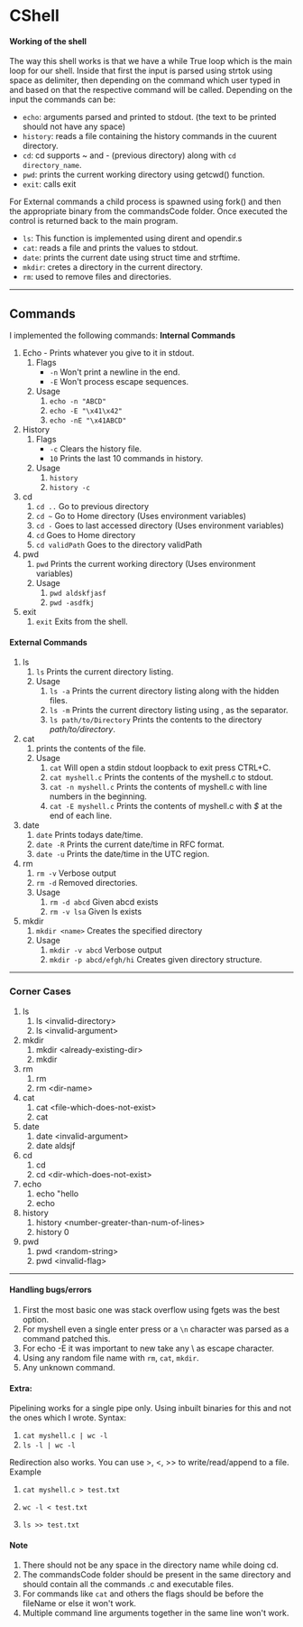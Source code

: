 # CShell

#### Working of the shell
The way this shell works is that we have a while True loop which is the main loop for our shell. Inside that first the input is parsed using strtok using space as delimiter, then depending on the command which user typed in and based on that the respective command will be called. Depending on the input the commands can be:

* `echo`: arguments parsed and printed to stdout. (the text to be printed should not have any space)
* `history`: reads a file containing the history commands in the cuurent directory.
* `cd`: cd supports ~ and - (previous directory) along with ```cd directory_name```.
* `pwd`: prints the current working directory using getcwd() function.
* `exit`: calls exit

For External commands a child process is spawned using fork() and then the appropriate binary from the commandsCode folder. Once executed the control is returned back to the main program.

* `ls`: This function is implemented using dirent and opendir.s
* `cat`: reads a file and prints the values to stdout.
* `date`: prints the current date using struct time and strftime.
* `mkdir`: cretes a directory in the current directory.
* `rm`: used to remove files and directories.

---
## Commands

I implemented the following commands:
**Internal Commands**

1. Echo - Prints whatever you give to it in stdout.
   1. Flags
      * ```-n``` Won't print a newline in the end.
      * ```-E``` Won't process escape sequences. 
   1. Usage
      1. `echo -n "ABCD"`
      1. `echo -E "\x41\x42"`
      1. `echo -nE "\x41ABCD"`
1. History
   1. Flags
      * `-c` Clears the history file.
      * `10` Prints the last 10 commands in history.
   1. Usage
      1. `history`
      1. `history -c`
1. cd
      1. ```cd ..``` Go to previous directory
      1. ```cd ~``` Go to Home directory (Uses environment variables)
      1. ```cd -``` Goes to last accessed directory (Uses environment variables)
      1. ```cd``` Goes to Home directory
      1. ```cd validPath``` Goes to the directory validPath
1. pwd
   1. `pwd` Prints the current working directory (Uses environment variables)
   1. Usage
      1. `pwd aldskfjasf`
      1. `pwd -asdfkj`
1. exit
   1. `exit` Exits from the shell.

#### External Commands

1. ls
   1. ```ls``` Prints the current directory listing.
   1. Usage
      1. ```ls -a``` Prints the current directory listing along with the hidden files.
      1. ```ls -m``` Prints the current directory listing using , as the separator.
      1. ```ls path/to/Directory``` Prints the contents to the directory *path/to/directory*.
1. cat
   1. prints the contents of the file.
   1. Usage
      1. ```cat``` Will open a stdin stdout loopback to exit press CTRL+C.
      1. ```cat myshell.c``` Prints the contents of the myshell.c to stdout.
      1. ```cat -n myshell.c``` Prints the contents of myshell.c with line numbers in the beginning.
      1. ```cat -E myshell.c``` Prints the contents of myshell.c with *$* at the end of each line.
1. date
   1. ```date``` Prints todays date/time.
   1. ```date -R``` Prints the current date/time in RFC format.
   1. ```date -u``` Prints the date/time in the UTC region.
1. rm
   1. ```rm -v``` Verbose output
   1. ```rm -d``` Removed directories.
   1. Usage
      1. ```rm -d abcd``` Given abcd exists
      1. ```rm -v lsa``` Given ls exists
1. mkdir
   1. ```mkdir <name>``` Creates the specified directory
   1. Usage
      1. ```mkdir -v abcd``` Verbose output
      1. ```mkdir -p abcd/efgh/hi``` Creates given directory structure.

---
### Corner Cases
1. ls
   1. ls \<invalid-directory>
   1. ls \<invalid-argument>
1. mkdir
   1. mkdir \<already-existing-dir>
   1. mkdir
1. rm
   1. rm
   1. rm \<dir-name>
1. cat
   1. cat \<file-which-does-not-exist>
   1. cat
1. date
   1. date \<invalid-argument>
   1. date aldsjf
1. cd
   1. cd
   1. cd \<dir-which-does-not-exist>
1. echo
   1. echo "hello
   1. echo
1. history
   1. history \<number-greater-than-num-of-lines>
   1. history 0
1. pwd
   1. pwd \<random-string>
   1. pwd \<invalid-flag>

---

#### Handling bugs/errors
1. First the most basic one was stack overflow using fgets was the best option.
1. For myshell even a single enter press or a `\n` character was parsed as a command patched this.
1. For echo -E it was important to new take any \ as escape character.
1. Using any random file name with `rm`, `cat`, `mkdir`.
1. Any unknown command.

#### Extra:
Pipelining works for a single pipe only. Using inbuilt binaries for this and not the ones which I wrote. Syntax:

   1. ```cat myshell.c | wc -l```
   2. ```ls -l | wc -l```

Redirection also works. You can use >, <, >> to write/read/append to a file. Example

   1. ```cat myshell.c > test.txt```

   1. ```wc -l < test.txt```

   1. ```ls >> test.txt```


#### Note

1. There should not be any space in the directory name while doing cd.
1. The commandsCode folder should be present in the same directory and should contain all the commands .c and executable files.
1. For commands like `cat` and others the flags should be before the fileName or else it won't work.
1. Multiple command line arguments together in the same line won't work.
